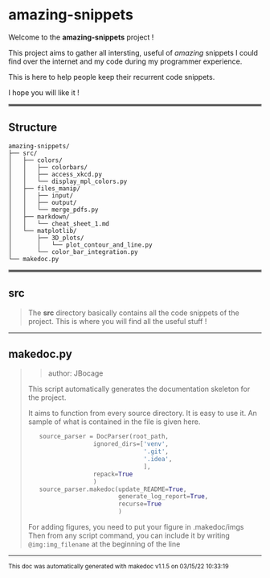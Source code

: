 # amazing-snippets

Welcome to the **amazing-snippets** project !

This project aims to gather all intersting, useful of _amazing_ snippets I could  find 
over the internet and my code during my programmer experience.

This is here to help people keep their recurrent code snippets. 

I hope you will like it !
<hr style="border:2px solid gray"> </hr>

## Structure 
```
amazing-snippets/
├── src/
│   ├── colors/
│   │   ├── colorbars/
│   │   ├── access_xkcd.py
│   │   └── display_mpl_colors.py
│   ├── files_manip/
│   │   ├── input/
│   │   ├── output/
│   │   └── merge_pdfs.py
│   ├── markdown/
│   │   └── cheat_sheet_1.md
│   └── matplotlib/
│       ├── 3D_plots/
│       │   └── plot_contour_and_line.py
│       └── color_bar_integration.py
└── makedoc.py
```

<hr style="border:2px solid gray"> </hr>

## src
>
>The **src** directory basically contains all the code snippets of the project. This is where you will find all the useful stuff !
---
## makedoc.py
>> author: JBocage
>
>This script automatically generates the documentation skeleton for the project.
>
>It aims to function from every source directory. It is easy to use it. An sample of what is contained in the file is given here.
>
>```python
>    source_parser = DocParser(root_path,
>                   ignored_dirs=['venv',
>                                 '.git',
>                                 '.idea',
>                                 ],
>                   repack=True
>                   )
>    source_parser.makedoc(update_README=True,
>                          generate_log_report=True,
>                          recurse=True
>                          )
>```
>
>For adding figures, you need to put your figure in .makedoc/imgs
>Then from any script command, you can include it by writing `@img:img_filename` at the beginning of the line

---




<sub>This doc was automatically generated with makedoc v1.1.5 on  03/15/22 10:33:19 